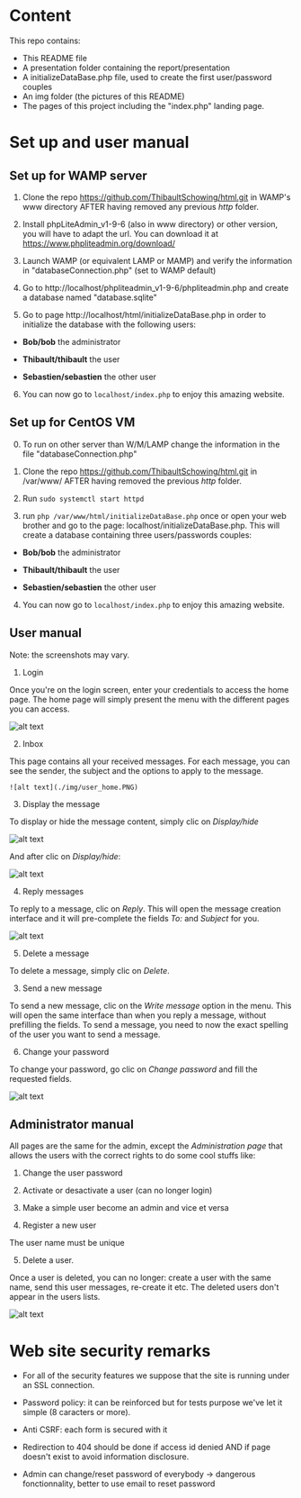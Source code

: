 
# Content

This repo contains:

  * This README file
  * A presentation folder containing the report/presentation
  * A initializeDataBase.php file, used to create the first user/password couples
  * An img folder (the pictures of this README)
  * The pages of this project including the "index.php" landing page. 

# Set up and user manual

## Set up for WAMP server

1. Clone the repo https://github.com/ThibaultSchowing/html.git  in WAMP's www directory AFTER having removed any previous <i>http</i> folder.

2. Install phpLiteAdmin_v1-9-6 (also in www directory) or other version, you will have to adapt the url. You can download it at https://www.phpliteadmin.org/download/

3. Launch WAMP (or equivalent LAMP or MAMP) and verify the information in "databaseConnection.php" (set to WAMP default)

4. Go to http://localhost/phpliteadmin_v1-9-6/phpliteadmin.php and create a database named "database.sqlite"

5. Go to page http://localhost/html/initializeDataBase.php in order to initialize the database with the following users:

  * <b>Bob/bob</b> the administrator

  * <b>Thibault/thibault</b> the user

  * <b>Sebastien/sebastien</b> the other user

6. You can now go to `localhost/index.php` to enjoy this amazing website.



## Set up for CentOS VM

0. To run on other server than W/M/LAMP change the information in the file "databaseConnection.php"

1. Clone the repo https://github.com/ThibaultSchowing/html.git  in /var/www/ AFTER having removed the previous <i>http</i> folder.

2. Run `sudo systemctl start httpd`

3. run `php /var/www/html/initializeDataBase.php` once or open your web brother and go to the page: localhost/initializeDataBase.php. This will create a database containing three users/passwords couples:

  * <b>Bob/bob</b> the administrator

  * <b>Thibault/thibault</b> the user

  * <b>Sebastien/sebastien</b> the other user

4. You can now go to `localhost/index.php` to enjoy this amazing website.



## User manual

Note: the screenshots may vary.

1. Login

  Once you're on the login screen, enter your credentials to access the home page. The home page will simply present the menu with the different pages you can access.

  ![alt text](./img/user_login.PNG)

2. Inbox

  This page contains all your received messages. For each message, you can see the sender, the subject and the options to apply to the message.

    ![alt text](./img/user_home.PNG)

3. Display the message

  To display or hide the message content, simply clic on <i>Display/hide</i>

  ![alt text](./img/user_inbox.PNG)

  And after clic on <i>Display/hide</i>:

  ![alt text](./img/user_display.PNG)

4. Reply messages

  To reply to a message, clic on <i>Reply</i>. This will open the message creation interface and it will pre-complete the fields <i>To: </i> and <i>Subject</i> for you.

  ![alt text](./img/user_reply.PNG)

5. Delete a message

  To delete a message, simply clic on <i>Delete</i>.

3. Send a new message

  To send a new message, clic on the <i>Write message</i> option in the menu. This will open the same interface than when you reply a message, without prefilling the fields. To send a message, you need to now the exact spelling of the user you want to send a message.

6. Change your password

  To change your password, go clic on <i>Change password</i> and fill the requested fields.

  ![alt text](./img/user_password.PNG)

## Administrator manual

All pages are the same for the admin, except the <i>Administration page</i> that allows the users with the correct rights to do some cool stuffs like:

1. Change the user password

2. Activate or desactivate a user (can no longer login)

3. Make a simple user become an admin and vice et versa

4. Register a new user

  The user name must be unique

5. Delete a user.

  Once a user is deleted, you can no longer: create a user with the same name, send this user messages, re-create it etc. The deleted users don't appear in the users lists.

![alt text](./img/admin_admin.PNG)

# Web site security remarks

* For all of the security features we suppose that the site is running under an SSL connection.

* Password policy: it can be reinforced but for tests purpose we've let it simple (8 caracters or more).

* Anti CSRF: each form is secured with it

* Redirection to 404 should be done if access id denied AND if page doesn't exist to avoid information disclosure.

* Admin can change/reset password of everybody -> dangerous fonctionnality, better to use email to reset password
